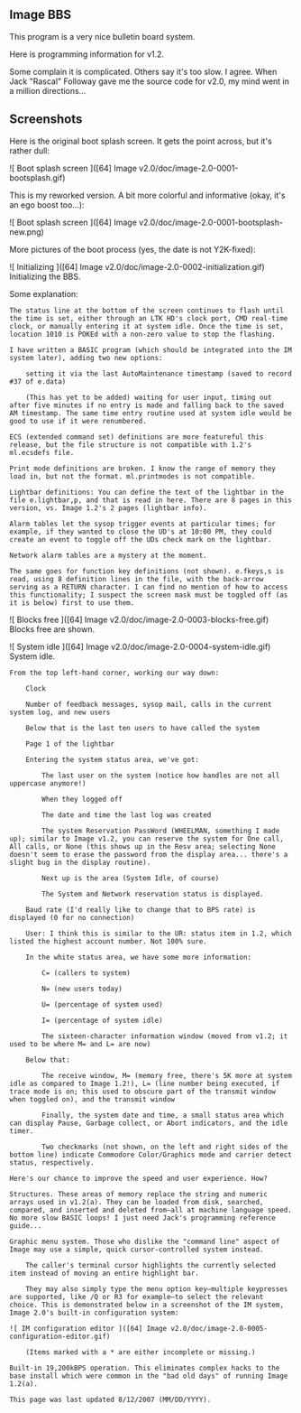 Image BBS
---

This program is a very nice bulletin board system.

Here is programming information for v1.2.

Some complain it is complicated. Others say it's too slow. I agree. When Jack "Rascal" Followay gave me the source code for v2.0, my mind went in a million directions...

Screenshots
---

Here is the original boot splash screen. It gets the point across, but it's rather dull:

![ Boot splash screen ]([64] Image v2.0/doc/image-2.0-0001-bootsplash.gif)

This is my reworked version. A bit more colorful and informative (okay, it's an ego boost too...):

![ Boot splash screen ]([64] Image v2.0/doc/image-2.0-0001-bootsplash-new.png)

More pictures of the boot process (yes, the date is not Y2K-fixed):

![ Initializing ]([64] Image v2.0/doc/image-2.0-0002-initialization.gif)
Initializing the BBS.

Some explanation:

    The status line at the bottom of the screen continues to flash until the time is set, either through an LTK HD's clock port, CMD real-time clock, or manually entering it at system idle. Once the time is set, location 1010 is POKEd with a non-zero value to stop the flashing.

    I have written a BASIC program (which should be integrated into the IM system later), adding two new options:

        setting it via the last AutoMaintenance timestamp (saved to record #37 of e.data)

        (This has yet to be added) waiting for user input, timing out after five minutes if no entry is made and falling back to the saved AM timestamp. The same time entry routine used at system idle would be good to use if it were renumbered.

    ECS (extended command set) definitions are more featureful this release, but the file structure is not compatible with 1.2's ml.ecsdefs file.

    Print mode definitions are broken. I know the range of memory they load in, but not the format. ml.printmodes is not compatible.

    Lightbar definitions: You can define the text of the lightbar in the file e.lightbar,p, and that is read in here. There are 8 pages in this version, vs. Image 1.2's 2 pages (lightbar info).

    Alarm tables let the sysop trigger events at particular times; for example, if they wanted to close the UD's at 10:00 PM, they could create an event to toggle off the UDs check mark on the lightbar.

    Network alarm tables are a mystery at the moment.

    The same goes for function key definitions (not shown). e.fkeys,s is read, using 8 definition lines in the file, with the back-arrow serving as a RETURN character. I can find no mention of how to access this functionality; I suspect the screen mask must be toggled off (as it is below) first to use them.

![ Blocks free ]([64] Image v2.0/doc/image-2.0-0003-blocks-free.gif)
Blocks free are shown.

![ System idle ]([64] Image v2.0/doc/image-2.0-0004-system-idle.gif)
System idle.

    From the top left-hand corner, working our way down:

        Clock

        Number of feedback messages, sysop mail, calls in the current system log, and new users

        Below that is the last ten users to have called the system

        Page 1 of the lightbar

        Entering the system status area, we've got:

            The last user on the system (notice how handles are not all uppercase anymore!)

            When they logged off

            The date and time the last log was created

            The system Reservation PassWord (WHEELMAN, something I made up); similar to Image v1.2, you can reserve the system for One call, All calls, or None (this shows up in the Resv area; selecting None doesn't seem to erase the password from the display area... there's a slight bug in the display routine).

            Next up is the area (System Idle, of course)

            The System and Network reservation status is displayed.

        Baud rate (I'd really like to change that to BPS rate) is displayed (0 for no connection)

        User: I think this is similar to the UR: status item in 1.2, which listed the highest account number. Not 100% sure.

        In the white status area, we have some more information:

            C= (callers to system)

            N= (new users today)

            U= (percentage of system used)

            I= (percentage of system idle)

            The sixteen-character information window (moved from v1.2; it used to be where M= and L= are now)

        Below that:

            The receive window, M= (memory free, there's 5K more at system idle as compared to Image 1.2!), L= (line number being executed, if trace mode is on; this used to obscure part of the transmit window when toggled on), and the transmit window

            Finally, the system date and time, a small status area which can display Pause, Garbage collect, or Abort indicators, and the idle timer.

            Two checkmarks (not shown, on the left and right sides of the bottom line) indicate Commodore Color/Graphics mode and carrier detect status, respectively.

    Here's our chance to improve the speed and user experience. How?

    Structures. These areas of memory replace the string and numeric arrays used in v1.2(a). They can be loaded from disk, searched, compared, and inserted and deleted from—all at machine language speed. No more slow BASIC loops! I just need Jack's programming reference guide...

    Graphic menu system. Those who dislike the "command line" aspect of Image may use a simple, quick cursor-controlled system instead.

        The caller's terminal cursor highlights the currently selected item instead of moving an entire highlight bar.

        They may also simply type the menu option key—multiple keypresses are supported, like /Q or R3 for example—to select the relevant choice. This is demonstrated below in a screenshot of the IM system, Image 2.0's built-in configuration system:

    ![ IM configuration editor ]([64] Image v2.0/doc/image-2.0-0005-configuration-editor.gif)

        (Items marked with a * are either incomplete or missing.)

    Built-in 19,200kBPS operation. This eliminates complex hacks to the base install which were common in the "bad old days" of running Image 1.2(a).

    This page was last updated 8/12/2007 (MM/DD/YYYY).

  